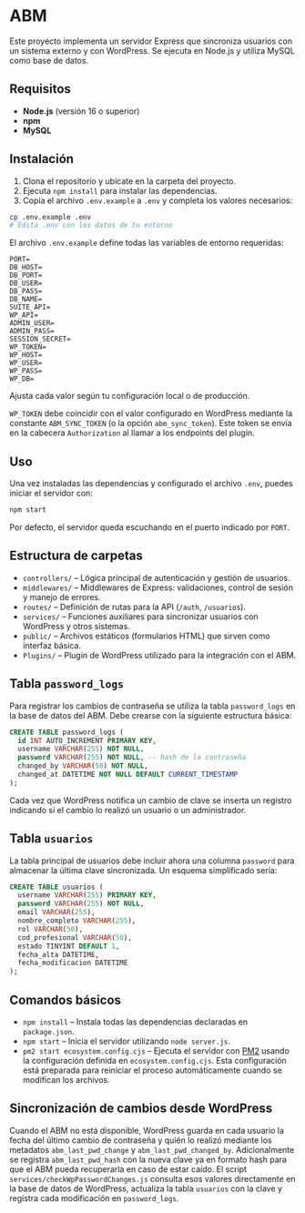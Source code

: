 # ABM

Este proyecto implementa un servidor Express que sincroniza usuarios con un sistema externo y con WordPress. Se ejecuta en Node.js y utiliza MySQL como base de datos.

## Requisitos

- **Node.js** (versión 16 o superior)  
- **npm**  
- **MySQL**

## Instalación

1. Clona el repositorio y ubícate en la carpeta del proyecto.  
2. Ejecuta `npm install` para instalar las dependencias.  
3. Copia el archivo `.env.example` a `.env` y completa los valores necesarios:

```bash
cp .env.example .env
# Edita .env con los datos de tu entorno
```

El archivo `.env.example` define todas las variables de entorno requeridas:

```
PORT=
DB_HOST=
DB_PORT=
DB_USER=
DB_PASS=
DB_NAME=
SUITE_API=
WP_API=
ADMIN_USER=
ADMIN_PASS=
SESSION_SECRET=
WP_TOKEN=
WP_HOST=
WP_USER=
WP_PASS=
WP_DB=
```

Ajusta cada valor según tu configuración local o de producción.

`WP_TOKEN` debe coincidir con el valor configurado en WordPress mediante la
constante `ABM_SYNC_TOKEN` (o la opción `abm_sync_token`). Este token se envía en
la cabecera `Authorization` al llamar a los endpoints del plugin.

## Uso

Una vez instaladas las dependencias y configurado el archivo `.env`, puedes iniciar el servidor con:

```bash
npm start
```

Por defecto, el servidor queda escuchando en el puerto indicado por `PORT`.

## Estructura de carpetas

- `controllers/` – Lógica principal de autenticación y gestión de usuarios.  
- `middlewares/` – Middlewares de Express: validaciones, control de sesión y manejo de errores.  
- `routes/` – Definición de rutas para la API (`/auth`, `/usuarios`).  
- `services/` – Funciones auxiliares para sincronizar usuarios con WordPress y otros sistemas.  
- `public/` – Archivos estáticos (formularios HTML) que sirven como interfaz básica.
- `Plugins/` – Plugin de WordPress utilizado para la integración con el ABM.

## Tabla `password_logs`

Para registrar los cambios de contraseña se utiliza la tabla `password_logs` en la base de datos del ABM. Debe crearse con la siguiente estructura básica:

```sql
CREATE TABLE password_logs (
  id INT AUTO_INCREMENT PRIMARY KEY,
  username VARCHAR(255) NOT NULL,
  password VARCHAR(255) NOT NULL, -- hash de la contraseña
  changed_by VARCHAR(50) NOT NULL,
  changed_at DATETIME NOT NULL DEFAULT CURRENT_TIMESTAMP
);
```

Cada vez que WordPress notifica un cambio de clave se inserta un registro indicando si el cambio lo realizó un usuario o un administrador.

## Tabla `usuarios`

La tabla principal de usuarios debe incluir ahora una columna `password` para almacenar la última clave sincronizada. Un esquema simplificado sería:

```sql
CREATE TABLE usuarios (
  username VARCHAR(255) PRIMARY KEY,
  password VARCHAR(255) NOT NULL,
  email VARCHAR(255),
  nombre_completo VARCHAR(255),
  rol VARCHAR(50),
  cod_profesional VARCHAR(50),
  estado TINYINT DEFAULT 1,
  fecha_alta DATETIME,
  fecha_modificacion DATETIME
);
```

## Comandos básicos

- `npm install` – Instala todas las dependencias declaradas en `package.json`.  
- `npm start` – Inicia el servidor utilizando `node server.js`.  
- `pm2 start ecosystem.config.cjs` – Ejecuta el servidor con [PM2](https://pm2.keymetrics.io/) usando la configuración definida en `ecosystem.config.cjs`. Esta configuración está preparada para reiniciar el proceso automáticamente cuando se modifican los archivos.

## Sincronización de cambios desde WordPress

Cuando el ABM no está disponible, WordPress guarda en cada usuario la fecha del
último cambio de contraseña y quién lo realizó mediante los metadatos
`abm_last_pwd_change` y `abm_last_pwd_changed_by`. Adicionalmente se registra
`abm_last_pwd_hash` con la nueva clave ya en formato hash para que el ABM pueda
recuperarla en caso de estar caído.
El script `services/checkWpPasswordChanges.js` consulta esos valores
directamente en la base de datos de WordPress, actualiza la tabla `usuarios`
con la clave y registra cada modificación en `password_logs`.
